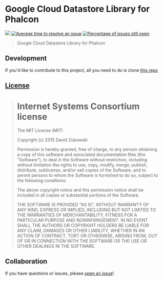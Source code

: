 # Google Cloud Datastore Library for Phalcon
[![](https://img.shields.io/github/issues-raw/tripss/moneybird-api.svg?style=flat-square)](https://github.com/tripss/moneybird-api/issues)
[![Average time to resolve an issue](http://isitmaintained.com/badge/resolution/tripss/moneybird-api.svg?style=flat-square)](http://isitmaintained.com/project/tripss/moneybird-api "Average time to resolve an issue") [![Percentage of issues still open](http://isitmaintained.com/badge/open/tripss/moneybird-api.svg)](http://isitmaintained.com/project/tripss/moneybird-api "Percentage of issues still open")

> Google Cloud Datastore Library for Phalcon
## Development

If you'd like to contribute to this project, all you need to do is clone [this repo](https://github.com/TriPSs/Phalcon-GDS) 

## [License](https://github.com/TriPSs/Phalcon-GDS/blob/master/LICENSE)

> Internet Systems Consortium license
> ===================================
>
> The MIT License (MIT)
>  
> Copyright (c) 2015 David Zukowski
>  
> Permission is hereby granted, free of charge, to any person obtaining a copy
> of this software and associated documentation files (the "Software"), to deal
> in the Software without restriction, including without limitation the rights
> to use, copy, modify, merge, publish, distribute, sublicense, and/or sell
> copies of the Software, and to permit persons to whom the Software is
> furnished to do so, subject to the following conditions:
>  
> The above copyright notice and this permission notice shall be included in all
> copies or substantial portions of the Software.
>  
> THE SOFTWARE IS PROVIDED "AS IS", WITHOUT WARRANTY OF ANY KIND, EXPRESS OR
> IMPLIED, INCLUDING BUT NOT LIMITED TO THE WARRANTIES OF MERCHANTABILITY,
> FITNESS FOR A PARTICULAR PURPOSE AND NONINFRINGEMENT. IN NO EVENT SHALL THE
> AUTHORS OR COPYRIGHT HOLDERS BE LIABLE FOR ANY CLAIM, DAMAGES OR OTHER
> LIABILITY, WHETHER IN AN ACTION OF CONTRACT, TORT OR OTHERWISE, ARISING FROM,
> OUT OF OR IN CONNECTION WITH THE SOFTWARE OR THE USE OR OTHER DEALINGS IN THE
> SOFTWARE.

## Collaboration

If you have questions or issues, please [open an issue](https://github.com/TriPSs/Phalcon-GDS/issues)!